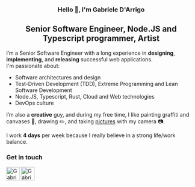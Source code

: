 <h3 align="center">
  Hello 👋, I'm Gabriele D'Arrigo
</h3>

<h2 align="center">
  Senior Software Engineer, Node.JS and Typescript programmer, Artist
</h2> 

I’m a Senior Software Engineer with a long experience in **designing**, **implementing**, and **releasing** successful web applications.  
I'm passionate about:

- Software architectures and design
- Test-Driven Development (TDD), Extreme Programming and Lean Software Development
- Node.JS, Typescript, Rust, Cloud and Web technologies
- DevOps culture

I’m also a **creative** guy, and during my free time, I like painting graffiti and canvases 🎨, drawing ✏️, and taking [pictures](https://www.flickr.com/photos/ubrains/) with my camera 📷.  

I work **4 days** per week because I really believe in a strong life/work balance.

### Get in touch

<a href="https://www.linkedin.com/in/gdarrigo">
  <img align="left" src="https://github.com/gabrieledarrigo/gabrieledarrigo/assets/1985555/54e193cd-1b2c-40da-b2c3-c3e5ea154666" alt="Gabriele D'Arrigo | LinkedIn" width="36px"/>
</a>
<a href="mailto:darrigo.g@gmail.com">
  <img align="left" src="https://github.com/gabrieledarrigo/gabrieledarrigo/assets/1985555/c77407e1-6fb8-477a-9f53-045689168d15" alt="Gabriele D'Arrigo | Email" width="36px"/>
</a>
